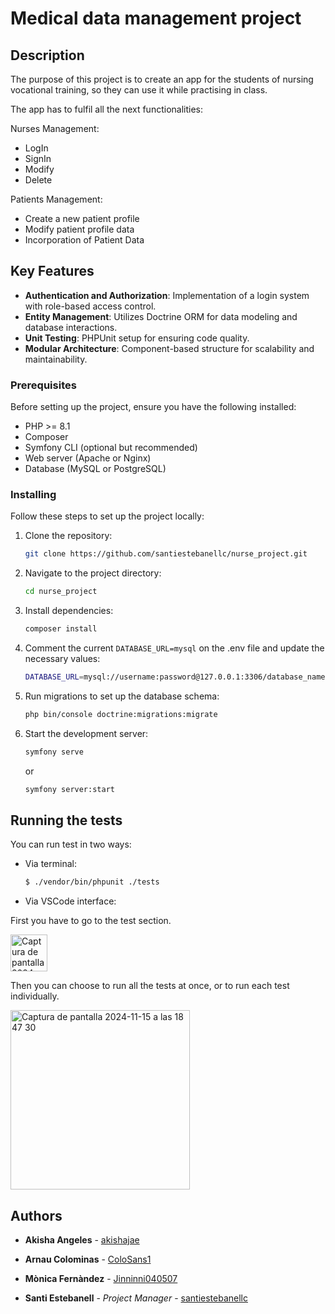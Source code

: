 # Medical data management project

## Description

The purpose of this project is to create an app for the students of nursing vocational training, so they can use it while practising in class. 

The app has to fulfil all the next functionalities:

Nurses Management:
- LogIn
- SignIn
- Modify
- Delete

Patients Management:
- Create a new patient profile
- Modify patient profile data
- Incorporation of Patient Data


## Key Features

- **Authentication and Authorization**: Implementation of a login system with role-based access control.
- **Entity Management**: Utilizes Doctrine ORM for data modeling and database interactions.
- **Unit Testing**: PHPUnit setup for ensuring code quality.
- **Modular Architecture**: Component-based structure for scalability and maintainability.

### Prerequisites

Before setting up the project, ensure you have the following installed:

- PHP >= 8.1
- Composer
- Symfony CLI (optional but recommended)
- Web server (Apache or Nginx)
- Database (MySQL or PostgreSQL)

### Installing

Follow these steps to set up the project locally:

1. Clone the repository:
   ```bash
   git clone https://github.com/santiestebanellc/nurse_project.git

2. Navigate to the project directory:
   ```bash
   cd nurse_project

3. Install dependencies:
   ```bash
   composer install

4. Comment the current ``` DATABASE_URL=mysql ``` on the .env file and update the necessary values:
   ```bash
   DATABASE_URL=mysql://username:password@127.0.0.1:3306/database_name

5. Run migrations to set up the database schema:
   ```bash
   php bin/console doctrine:migrations:migrate

6. Start the development server:
   ```bash
   symfony serve
   ```

   or
   
    ```bash
   symfony server:start

## Running the tests

You can run test in two ways:

- Via terminal:

    ```bash
   $ ./vendor/bin/phpunit ./tests

- Via VSCode interface:

First you have to go to the test section.

<img width="59" alt="Captura de pantalla 2024-11-15 a las 18 46 17" src="https://github.com/user-attachments/assets/d64dc246-93ed-426c-8dab-8a4afdfff201">

Then you can choose to run all the tests at once, or to run each test individually.

<img width="287" alt="Captura de pantalla 2024-11-15 a las 18 47 30" src="https://github.com/user-attachments/assets/80badcf5-5d35-453b-a86f-ee571b746369">


## Authors

  - **Akisha Angeles** -
    [akishajae](https://github.com/akishajae)

  - **Arnau Colominas** -
    [ColoSans1](https://github.com/ColoSans1)

  - **Mònica Fernàndez** -
    [Jinninni040507](https://github.com/Jinninni040507)

  - **Santi Estebanell** - *Project Manager* -
    [santiestebanellc](https://github.com/santiestebanellc)
